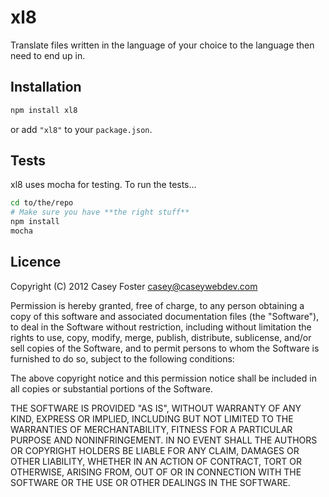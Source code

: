 xl8
===
Translate files written in the language of your choice to the language then need to end up in.

Installation
------------
```bash
npm install xl8
```

or add `"xl8"` to your `package.json`.

Tests
-----
xl8 uses mocha for testing. To run the tests...

```bash
cd to/the/repo
# Make sure you have **the right stuff**
npm install
mocha
```

Licence
-------
Copyright (C) 2012 Casey Foster <casey@caseywebdev.com>

Permission is hereby granted, free of charge, to any person obtaining a copy
of this software and associated documentation files (the "Software"), to deal
in the Software without restriction, including without limitation the rights
to use, copy, modify, merge, publish, distribute, sublicense, and/or sell
copies of the Software, and to permit persons to whom the Software is
furnished to do so, subject to the following conditions:

The above copyright notice and this permission notice shall be included in all
copies or substantial portions of the Software.

THE SOFTWARE IS PROVIDED "AS IS", WITHOUT WARRANTY OF ANY KIND, EXPRESS OR
IMPLIED, INCLUDING BUT NOT LIMITED TO THE WARRANTIES OF MERCHANTABILITY,
FITNESS FOR A PARTICULAR PURPOSE AND NONINFRINGEMENT. IN NO EVENT SHALL THE
AUTHORS OR COPYRIGHT HOLDERS BE LIABLE FOR ANY CLAIM, DAMAGES OR OTHER
LIABILITY, WHETHER IN AN ACTION OF CONTRACT, TORT OR OTHERWISE, ARISING FROM,
OUT OF OR IN CONNECTION WITH THE SOFTWARE OR THE USE OR OTHER DEALINGS IN THE
SOFTWARE.
